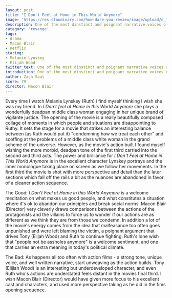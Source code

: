 ```yaml
---
layout: post
title: "I Don't Feel at Home in This World Anymore"
image: 'https://res.cloudinary.com/how-dare-you-review/image/upload/c_fill,h_399,w_760/v1529170806/i-dont-feel-at-home.jpg'
description: One of the most dinstinct and poignant narrative voices of the past few years. Sadly at the end it doesn't amount to more than a revenge flick.         
category: 'revenge'
tags: 
- drama
- Macon Blair
- netflix
staring:
- Melanie Lynskey
- Elijah Wood
twitter_text: One of the most dinstinct and poignant narrative voices of the past few years. Sadly at the end it doesn't amount to more than a revenge flick.
introduction: One of the most dinstinct and poignant narrative voices of the past few years. Sadly at the end it doesn't amount to more than a revenge flick.
author: Zach Saul
score: 79
director: Macon Blair
---
```


Every time I watch Melanie Lynskey (Ruth) i find myself thinking I wish she was my friend. In *I Don't feel at Home in this World Anymore* she plays a wonderfully deadpan middle class woman engaging in her unique brand of vigilante justice. The opening of the movie is a really beautifully composed collage of moments in which people and situations are disappointing to Ruthy. It sets the stage for a movie that strikes an interesting balance between (as Ruth would put it) "condemning how we treat each other" and scoffing at the problems of a middle class white woman in the grand scheme of the universe. However, as the movie's action built I found myself wishing the more morbid, deadpan tone of the first third carried into the second and third acts. The power and brilliance for *I Don't Feel at Home in This World Anymore* is in the excellent character Lynskey portrays and the inner monologue taking place on screen as we follow her movements. In the first third the movie is shot with more perspective and detail than the later sections which fall off the rails a bit as the nuances are abandoned in favor of a cleaner action sequence.

The Good: *I Don't Feel at Home in this World Anymore* is a welcome meditation on what makes us good people, and what constitutes a situation where it's ok to abandon our principles and break social norms. Macon Blair (Director) very cleverly draws comparisons between the actions of the protagonists and the villains to force us to wonder if our actions are as different as we think they are from those we condemn. In addition a lot of the movie's energy comes from the idea that malfeasance too often goes unpunished and were left blaming the victim, a poignant argument that drives Tony (Elijah Wood) and Ruth to continue fighting. Ruth's lone wish that "people not be assholes anymore" is a welcome sentiment, and one that carries an extra meaning in today's political climate.

The Bad: As happens all too often with action films - a strong tone, unique voice, and well written narrative, start unweaving as the action builds. Tony (Elijiah Wood) is an interesting but underdeveloped character, and even Ruth who's actions are understated feels distant in the movies final third. I wish Macon Blair (Director) would have given more focus to his excellent cast and characters, and used more perspective taking as he did in the fims opening sequence.